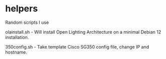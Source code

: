 # helpers
Random scripts I use 

olainstall.sh    -  Will install Open Lighting Architecture on a minimal Debian 12 installation.

350config.sh     -  Take template Cisco SG350 config file, change IP and hostname.
